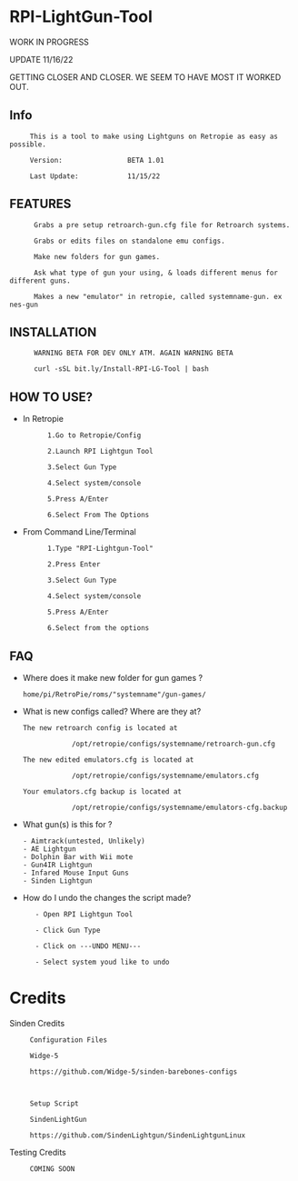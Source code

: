 # RPI-LightGun-Tool

WORK IN PROGRESS

UPDATE 11/16/22 

GETTING CLOSER AND CLOSER. WE SEEM TO HAVE MOST IT WORKED OUT.

## Info 

         This is a tool to make using Lightguns on Retropie as easy as possible.
         
         Version:                BETA 1.01
         
         Last Update:            11/15/22

## FEATURES 

          Grabs a pre setup retroarch-gun.cfg file for Retroarch systems.

          Grabs or edits files on standalone emu configs.

          Make new folders for gun games. 

          Ask what type of gun your using, & loads different menus for different guns.
          
          Makes a new "emulator" in retropie, called systemname-gun. ex nes-gun

## INSTALLATION

          WARNING BETA FOR DEV ONLY ATM. AGAIN WARNING BETA 

          curl -sSL bit.ly/Install-RPI-LG-Tool | bash

## HOW TO USE?

- In Retropie

            1.Go to Retropie/Config
            
            2.Launch RPI Lightgun Tool 
            
            3.Select Gun Type

            4.Select system/console

            5.Press A/Enter

            6.Select From The Options 
            
            
- From Command Line/Terminal

            1.Type "RPI-Lightgun-Tool" 
                        
            2.Press Enter
            
            3.Select Gun Type
            
            4.Select system/console

            5.Press A/Enter

            6.Select from the options
## FAQ

- Where does it make new folder for gun games ?
      
      home/pi/RetroPie/roms/"systemname"/gun-games/
      
- What is new configs called? Where are they at?

      The new retroarch config is located at 
      
                  /opt/retropie/configs/systemname/retroarch-gun.cfg  
                  
      The new edited emulators.cfg is located at
      
                  /opt/retropie/configs/systemname/emulators.cfg
                  
      Your emulators.cfg backup is located at 
                  
                  /opt/retropie/configs/systemname/emulators-cfg.backup
      
- What gun(s) is this for ?
      
      - Aimtrack(untested, Unlikely)
      - AE Lightgun
      - Dolphin Bar with Wii mote
      - Gun4IR Lightgun
      - Infared Mouse Input Guns
      - Sinden Lightgun


- How do I undo the changes the script made?

         - Open RPI Lightgun Tool
         
         - Click Gun Type
         
         - Click on ---UNDO MENU---
         
         - Select system youd like to undo
         
         
# Credits 

Sinden Credits 
         
         Configuration Files
         
         Widge-5
         
         https://github.com/Widge-5/sinden-barebones-configs
         
         
         
         Setup Script 
         
         SindenLightGun
         
         https://github.com/SindenLightgun/SindenLightgunLinux
         
         
Testing Credits

         COMING SOON
